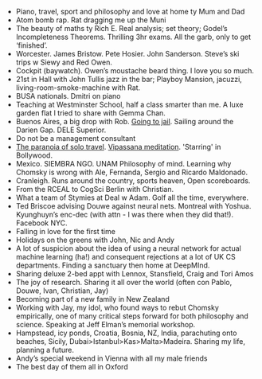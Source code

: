 * Piano, travel, sport and philosophy and love at home ty Mum and Dad
* Atom bomb rap. Rat dragging me up the Muni
* The beauty of maths ty Rich E. Real analysis; set theory; Godel’s Incompleteness Theorems. Thrilling 3hr exams. All the garb, only to get ‘finished’.  
* Worcester. James Bristow. Pete Hosier. John Sanderson. Steve’s ski trips w Siewy and Red Owen.
* Cockpit (baywatch). Owen’s moustache beard thing. I love you so much. 
* 21st in Hall with John Tullis jazz in the bar; Playboy Mansion, jacuzzi, living-room-smoke-machine with Rat.
* BUSA nationals. Dmitri on piano
* Teaching at Westminster School, half a class smarter than me. A luxe garden flat I tried to share with Gemma Chan. 
* Buenos Aires, a big drop with Rob. [Going to jail](https://docs.google.com/document/d/1xrxHNg2LAbHJvyKcZETN1G-2ivpK1ZQOmDPo1XX9Apg/edit?usp=sharing). Sailing around the Darien Gap. DELE Superior. 
* Do not be a management consultant
* [The paranoia of solo travel](https://docs.google.com/document/d/16LUlH3Xfy3tQaG7bM0Q59VQiDDo0tx3RNuPpayPLVlE/edit?usp=sharing). [Vipassana meditation](https://docs.google.com/document/d/1d6VvYjKHXMcM_lxxDZLZSurHqD0KBQ0h_Ce0aVQYTds/edit?usp=sharing). 'Starring' in Bollywood. 
* Mexico. SIEMBRA NGO. UNAM Philosophy of mind. Learning why Chomsky is wrong with Ale, Fernanda, Sergio and Ricardo Maldonado. 
* Cranleigh. Runs around the country, sports heaven, Open scoreboards.
* From the RCEAL to CogSci Berlin with Christian. 
* What a team of Stymies at Deal w Adam. Golf all the time, everywhere.
* Ted Briscoe advising Douwe against neural nets. Montreal with Yoshua. Kyunghuyn’s enc-dec (with attn - I was there when they did that!). Facebook NYC.
* Falling in love for the first time
* Holidays on the greens with John, Nic and Andy
* A lot of suspicion about the idea of using a neural network for actual machine learning (ha!) and consequent rejections at a lot of UK CS departments. Finding a sanctuary then home at DeepMInd. 
* Sharing deluxe 2-bed appt with Lennox, Stansfield, Craig and Tori Amos 
* The joy of research. Sharing it all over the world (often con Pablo, Douwe, Ivan, Christian, Jay)
* Becoming part of a new family in New Zealand
* Working with Jay, my idol, who found ways to rebut Chomsky empirically, one of many critical steps forward for both philosophy and science. Speaking at Jeff Elman’s memorial workshop.
* Hampstead, icy ponds, Croatia, Bosnia, NZ, India, parachuting onto beaches, Sicily, Dubai>Istanbul>Kas>Malta>Madeira. Sharing my life, planning a future.
* Andy’s special weekend in Vienna with all my male friends
* The best day of them all in Oxford

